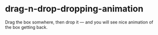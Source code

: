 # drag-n-drop-dropping-animation
Drag the box somwhere, then drop it — and you will see nice animation of the box getting back.
